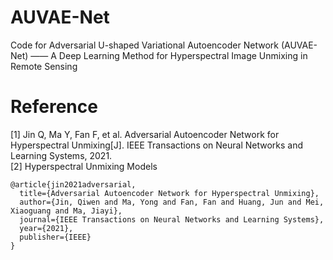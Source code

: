 # AUVAE-Net
Code for Adversarial U-shaped Variational Autoencoder Network (AUVAE-Net) —— A Deep Learning Method for Hyperspectral Image Unmixing in Remote Sensing
# Reference
[1] Jin Q, Ma Y, Fan F, et al. Adversarial Autoencoder Network for Hyperspectral Unmixing[J]. IEEE Transactions on Neural Networks and Learning Systems, 2021.<br>
[2] Hyperspectral Unmixing Models
```ios
@article{jin2021adversarial,
  title={Adversarial Autoencoder Network for Hyperspectral Unmixing},
  author={Jin, Qiwen and Ma, Yong and Fan, Fan and Huang, Jun and Mei, Xiaoguang and Ma, Jiayi},
  journal={IEEE Transactions on Neural Networks and Learning Systems},
  year={2021},
  publisher={IEEE}
}
